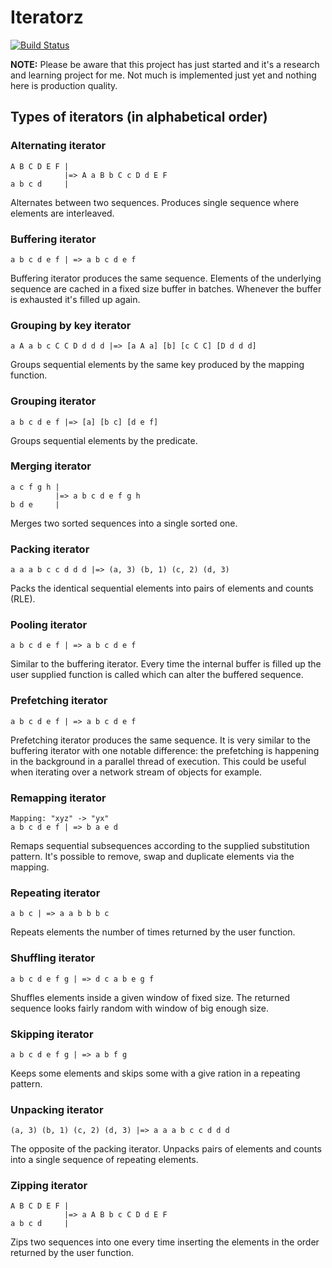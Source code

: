 # Iteratorz

[![Build Status](https://travis-ci.org/detunized/iteratorz.svg?branch=master)](https://travis-ci.org/detunized/iteratorz)

**NOTE:** Please be aware that this project has just started and it's a research
and learning project for me. Not much is implemented just yet and nothing here
is production quality.

## Types of iterators (in alphabetical order)

### Alternating iterator

    A B C D E F |
                |=> A a B b C c D d E F
    a b c d     |

Alternates between two sequences. Produces single sequence where elements are
interleaved.


### Buffering iterator

    a b c d e f | => a b c d e f

Buffering iterator produces the same sequence. Elements of the underlying sequence
are cached in a fixed size buffer in batches. Whenever the buffer is exhausted it's
filled up again.


### Grouping by key iterator

    a A a b c C C D d d d |=> [a A a] [b] [c C C] [D d d d]

Groups sequential elements by the same key produced by the mapping function.


### Grouping iterator

    a b c d e f |=> [a] [b c] [d e f]

Groups sequential elements by the predicate.


### Merging iterator

    a c f g h |
              |=> a b c d e f g h
    b d e     |

Merges two sorted sequences into a single sorted one.


### Packing iterator

    a a a b c c d d d |=> (a, 3) (b, 1) (c, 2) (d, 3)

Packs the identical sequential elements into pairs of elements and counts (RLE).


### Pooling iterator

    a b c d e f | => a b c d e f

Similar to the buffering iterator. Every time the internal buffer is filled up
the user supplied function is called which can alter the buffered sequence.


### Prefetching iterator

    a b c d e f | => a b c d e f

Prefetching iterator produces the same sequence. It is very similar to the buffering 
iterator with one notable difference: the prefetching is happening in the background
in a parallel thread of execution. This could be useful when iterating over a
network stream of objects for example. 


### Remapping iterator

    Mapping: "xyz" -> "yx"
    a b c d e f | => b a e d

Remaps sequential subsequences according to the supplied substitution pattern.
It's possible to remove, swap and duplicate elements via the mapping.


### Repeating iterator

    a b c | => a a b b b c

Repeats elements the number of times returned by the user function.


### Shuffling iterator

    a b c d e f g | => d c a b e g f

Shuffles elements inside a given window of fixed size. The returned sequence
looks fairly random with window of big enough size.


### Skipping iterator

    a b c d e f g | => a b f g

Keeps some elements and skips some with a give ration in a repeating pattern.


### Unpacking iterator

    (a, 3) (b, 1) (c, 2) (d, 3) |=> a a a b c c d d d

The opposite of the packing iterator. Unpacks pairs of elements and counts
into a single sequence of repeating elements.


### Zipping iterator

    A B C D E F |
                |=> a A B b c C D d E F
    a b c d     |

Zips two sequences into one every time inserting the elements in the order
returned by the user function.
